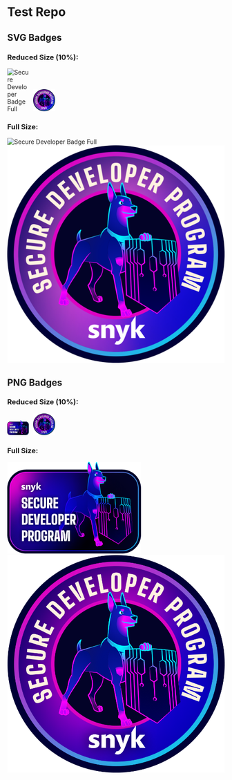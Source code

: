 # Test Repo

## SVG Badges

### Reduced Size (10%):


<img src="badge_full.svg" alt="Secure Developer Badge Full" width="10%" style="display: inline-block; margin-right: 10px;"><img src="badge_round.svg" alt="Secure Developer Program Round" width="10%" style="display: inline-block;">

### Full Size:


![Secure Developer Badge Full](badge_full.svg)
![Secure Developer Program Round](badge_round.svg)

## PNG Badges

### Reduced Size (10%):


<img src="Secure%20Developer%20Badge%20Full%20%283%29.png" alt="Secure Developer Badge" width="10%" style="display: inline-block; margin-right: 10px;"><img src="secure_developer_program_round.png" alt="Secure Developer Program Round" width="10%" style="display: inline-block;">

### Full Size:


![Secure Developer Badge](Secure%20Developer%20Badge%20Full%20%283%29.png)
![Secure Developer Program Round](secure_developer_program_round.png)